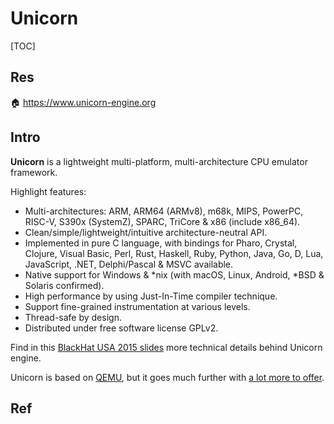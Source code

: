 # Unicorn

[TOC]



## Res
🏠 https://www.unicorn-engine.org



## Intro
**Unicorn** is a lightweight multi-platform, multi-architecture CPU emulator framework.

Highlight features:

- Multi-architectures: ARM, ARM64 (ARMv8), m68k, MIPS, PowerPC, RISC-V, S390x (SystemZ), SPARC, TriCore & x86 (include x86_64).
- Clean/simple/lightweight/intuitive architecture-neutral API.
- Implemented in pure C language, with bindings for Pharo, Crystal, Clojure, Visual Basic, Perl, Rust, Haskell, Ruby, Python, Java, Go, D, Lua, JavaScript, .NET, Delphi/Pascal & MSVC available.
- Native support for Windows & *nix (with macOS, Linux, Android, *BSD & Solaris confirmed).
- High performance by using Just-In-Time compiler technique.
- Support fine-grained instrumentation at various levels.
- Thread-safe by design.
- Distributed under free software license GPLv2.

Find in this [BlackHat USA 2015 slides](https://www.unicorn-engine.org/BHUSA2015-unicorn.pdf) more technical details behind Unicorn engine.

Unicorn is based on [QEMU](http://www.qemu.org/), but it goes much further with [a lot more to offer](https://www.unicorn-engine.org/docs/beyond_qemu.html).



## Ref

